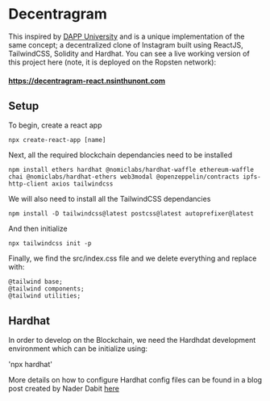 # Decentragram

This inspired by [DAPP University](https://github.com/dappuniversity/decentragram) and is a unique implementation of the same concept; a decentralized clone of Instagram built using ReactJS, TailwindCSS, Solidity and Hardhat. You can see a live working version of this project here (note, it is deployed on the Ropsten network):

#### https://decentragram-react.nsinthunont.com

## Setup

To begin, create a react app

`npx create-react-app [name]`

Next, all the required blockchain dependancies need to be installed

`npm install ethers hardhat @nomiclabs/hardhat-waffle ethereum-waffle chai @nomiclabs/hardhat-ethers web3modal @openzeppelin/contracts ipfs-http-client axios tailwindcss`

We will also need to install all the TailwindCSS dependancies

`npm install -D tailwindcss@latest postcss@latest autoprefixer@latest`

And then initialize

`npx tailwindcss init -p`

Finally, we find the src/index.css file and we delete everything and replace with:

```
@tailwind base;
@tailwind components;
@tailwind utilities;
```

## Hardhat

In order to develop on the Blockchain, we need the Hardhdat development environment which can be initialize using:

'npx hardhat'

More details on how to configure Hardhat config files can be found in a blog post created by Nader Dabit [here](https://dev.to/dabit3/building-scalable-full-stack-apps-on-ethereum-with-polygon-2cfb)
